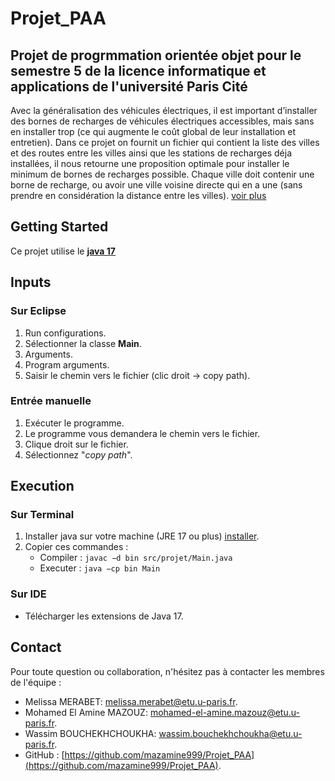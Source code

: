 # Projet_PAA

## Projet de progrmmation orientée objet pour le semestre 5 de la licence informatique et applications de l'université Paris Cité

Avec la généralisation des véhicules électriques, il est important d’installer des bornes de recharges
de véhicules électriques accessibles, mais sans en installer trop (ce qui augmente le coût global
de leur installation et entretien).
Dans ce projet on fournit un fichier qui contient la liste des villes et des routes entre les villes ainsi que les stations de recharges déja installées, il nous retourne une proposition optimale pour installer le minimum de bornes de recharges possible.
Chaque ville doit contenir une borne de recharge, ou avoir une ville voisine directe qui en a une (sans prendre en considération la distance entre les villes).
[voir plus](https://moodle.u-paris.fr/pluginfile.php/2151043/mod_resource/content/3/sujet_recharges_elec.pdf)

## Getting Started

Ce projet utilise le [**java 17**](https://docs.oracle.com/en/java/javase/17/)

## Inputs

### Sur Eclipse

1. Run configurations.
2. Sélectionner la classe **Main**.
3. Arguments.
4. Program arguments.
5. Saisir le chemin vers le fichier (clic droit -> copy path).

### Entrée manuelle

1. Exécuter le programme.
2. Le programme vous demandera le chemin vers le fichier.
3. Clique droit sur le fichier.
4. Sélectionnez "*copy path*".

## Execution
### Sur Terminal
1. Installer java sur votre machine (JRE 17 ou plus) [installer](https://www.java.com/en/download/).
2. Copier ces commandes :
    - Compiler : `javac −d bin src/projet/Main.java` 
    - Executer : `java −cp bin Main`
### Sur IDE
- Télécharger les extensions de Java 17.

## Contact

Pour toute question ou collaboration, n'hésitez pas à contacter les membres de l'équipe :
- Melissa MERABET: [melissa.merabet@etu.u-paris.fr](mailto:melissa.merabet@etu.u-paris.fr).
- Mohamed El Amine MAZOUZ: [mohamed-el-amine.mazouz@etu.u-paris.fr](mailto:mohamed-el-amine.mazouz@etu.u-paris.fr).
- Wassim BOUCHEKHCHOUKHA: [wassim.bouchekhchoukha@etu.u-paris.fr](mailto:wassim.bouchekhchoukha@etu.u-paris.fr).
- GitHub : [https://github.com/mazamine999/Projet_PAA](https://github.com/mazamine999/Projet_PAA).
